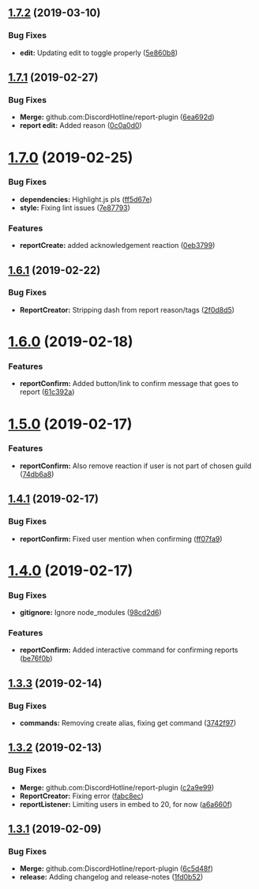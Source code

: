 ## [1.7.2](https://github.com/DiscordHotline/report-plugin/compare/v1.7.1...v1.7.2) (2019-03-10)


### Bug Fixes

* **edit:** Updating edit to toggle properly ([5e860b8](https://github.com/DiscordHotline/report-plugin/commit/5e860b8))

## [1.7.1](https://github.com/DiscordHotline/report-plugin/compare/v1.7.0...v1.7.1) (2019-02-27)


### Bug Fixes

* **Merge:** github.com:DiscordHotline/report-plugin ([6ea692d](https://github.com/DiscordHotline/report-plugin/commit/6ea692d))
* **report edit:** Added reason ([0c0a0d0](https://github.com/DiscordHotline/report-plugin/commit/0c0a0d0))

# [1.7.0](https://github.com/DiscordHotline/report-plugin/compare/v1.6.1...v1.7.0) (2019-02-25)


### Bug Fixes

* **dependencies:** Highlight.js pls ([ff5d67e](https://github.com/DiscordHotline/report-plugin/commit/ff5d67e))
* **style:** Fixing lint issues ([7e87793](https://github.com/DiscordHotline/report-plugin/commit/7e87793))


### Features

* **reportCreate:** added acknowledgement reaction ([0eb3799](https://github.com/DiscordHotline/report-plugin/commit/0eb3799))

## [1.6.1](https://github.com/DiscordHotline/report-plugin/compare/v1.6.0...v1.6.1) (2019-02-22)


### Bug Fixes

* **ReportCreator:** Stripping dash from report reason/tags ([2f0d8d5](https://github.com/DiscordHotline/report-plugin/commit/2f0d8d5))

# [1.6.0](https://github.com/DiscordHotline/report-plugin/compare/v1.5.0...v1.6.0) (2019-02-18)


### Features

* **reportConfirm:** Added button/link to confirm message that goes to report ([61c392a](https://github.com/DiscordHotline/report-plugin/commit/61c392a))

# [1.5.0](https://github.com/DiscordHotline/report-plugin/compare/v1.4.1...v1.5.0) (2019-02-17)


### Features

* **reportConfirm:** Also remove reaction if user is not part of chosen guild ([74db6a8](https://github.com/DiscordHotline/report-plugin/commit/74db6a8))

## [1.4.1](https://github.com/DiscordHotline/report-plugin/compare/v1.4.0...v1.4.1) (2019-02-17)


### Bug Fixes

* **reportConfirm:** Fixed user mention when confirming ([ff07fa9](https://github.com/DiscordHotline/report-plugin/commit/ff07fa9))

# [1.4.0](https://github.com/DiscordHotline/report-plugin/compare/v1.3.3...v1.4.0) (2019-02-17)


### Bug Fixes

* **gitignore:** Ignore node_modules ([98cd2d6](https://github.com/DiscordHotline/report-plugin/commit/98cd2d6))


### Features

* **reportConfirm:** Added interactive command for confirming reports ([be76f0b](https://github.com/DiscordHotline/report-plugin/commit/be76f0b))

## [1.3.3](https://github.com/DiscordHotline/report-plugin/compare/v1.3.2...v1.3.3) (2019-02-14)


### Bug Fixes

* **commands:** Removing create alias, fixing get command ([3742f97](https://github.com/DiscordHotline/report-plugin/commit/3742f97))

## [1.3.2](https://github.com/DiscordHotline/report-plugin/compare/v1.3.1...v1.3.2) (2019-02-13)


### Bug Fixes

* **Merge:** github.com:DiscordHotline/report-plugin ([c2a9e99](https://github.com/DiscordHotline/report-plugin/commit/c2a9e99))
* **ReportCreator:** Fixing error ([fabc8ec](https://github.com/DiscordHotline/report-plugin/commit/fabc8ec))
* **reportListener:** Limiting users in embed to 20, for now ([a6a660f](https://github.com/DiscordHotline/report-plugin/commit/a6a660f))

## [1.3.1](https://github.com/DiscordHotline/report-plugin/compare/v1.3.0...v1.3.1) (2019-02-09)


### Bug Fixes

* **Merge:** github.com:DiscordHotline/report-plugin ([6c5d48f](https://github.com/DiscordHotline/report-plugin/commit/6c5d48f))
* **release:** Adding changelog and release-notes ([1fd0b52](https://github.com/DiscordHotline/report-plugin/commit/1fd0b52))
